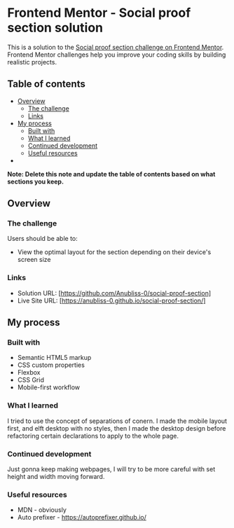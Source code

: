 # Frontend Mentor - Social proof section solution

This is a solution to the [Social proof section challenge on Frontend Mentor](https://www.frontendmentor.io/challenges/social-proof-section-6e0qTv_bA). Frontend Mentor challenges help you improve your coding skills by building realistic projects. 

## Table of contents

- [Overview](#overview)
  - [The challenge](#the-challenge)
  - [Links](#links)
- [My process](#my-process)
  - [Built with](#built-with)
  - [What I learned](#what-i-learned)
  - [Continued development](#continued-development)
  - [Useful resources](#useful-resources)
-

**Note: Delete this note and update the table of contents based on what sections you keep.**

## Overview

### The challenge

Users should be able to:

- View the optimal layout for the section depending on their device's screen size



### Links

- Solution URL: [https://github.com/Anubliss-0/social-proof-section]
- Live Site URL: [https://anubliss-0.github.io/social-proof-section/]

## My process

### Built with

- Semantic HTML5 markup
- CSS custom properties
- Flexbox
- CSS Grid
- Mobile-first workflow



### What I learned

I tried to use the concept of separations of conern.
I made the mobile layout first, and elft desktop with no styles, then I made the desktop design before refactoring certain declarations to apply to the whole page.


### Continued development

Just gonna keep making webpages, I will try to be more careful with set height and width moving forward.

### Useful resources

- MDN - obviously
- Auto prefixer - https://autoprefixer.github.io/


